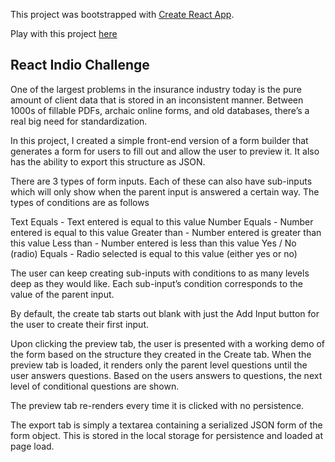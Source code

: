 This project was bootstrapped with [Create React App](https://github.com/facebookincubator/create-react-app).

Play with this project [here](https://lkrych.github.io/form-builder/)

## React Indio Challenge

One of the largest problems in the insurance industry today is the pure amount of client data that is stored in an inconsistent manner. Between 1000s of fillable PDFs, archaic online forms, and old databases, there’s a real big need for standardization.

In this project, I created a simple front-end version of a form builder that generates a form for users to fill out and allow the user to preview it. It also has the ability to export this structure as JSON.


There are 3 types of form inputs. Each of these can also have sub-inputs which will only show when the parent input is answered a certain way. The types of conditions are as follows

Text
  Equals - Text entered is equal to this value
Number
  Equals - Number entered is equal to this value
  Greater than - Number entered is greater than this value
  Less than - Number entered is less than this value
Yes / No (radio)
Equals - Radio selected is equal to this value (either yes or no)

The user can keep creating sub-inputs with conditions to as many levels deep as they would like. Each sub-input’s condition corresponds to the value of the parent input.

By default, the create tab starts out blank with just the Add Input button for the user to create their first input.

Upon clicking the preview tab, the user is presented with a working demo of the form based on the structure they created in the Create tab. When the preview tab is loaded, it  renders only the parent level questions until the user answers questions. Based on the users answers to questions, the next level of conditional questions are shown.

The preview tab re-renders every time it is clicked with no persistence.

The export tab is simply a textarea containing a serialized JSON form of the form object. This is stored in the local storage for persistence and loaded at page load.
